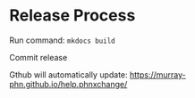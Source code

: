 # Release Process

Run command: `mkdocs build`

Commit release

Gthub will automatically update: https://murray-phn.github.io/help.phnxchange/